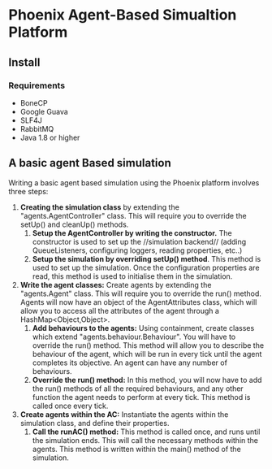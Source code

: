 # Phoenix Agent-Based Simualtion Platform

## Install

### Requirements
* BoneCP
* Google Guava
* SLF4J
* RabbitMQ
* Java 1.8 or higher

## A basic agent Based simulation
Writing a basic agent based simulation using the Phoenix platform involves three steps:
1. __Creating the simulation class__ by extending the "agents.AgentController" class. This will require you to override the setUp() and cleanUp() methods.
    1. __Setup the AgentController by writing the constructor.__ The constructor is used to set up the //simulation backend// (adding QueueListeners, configuring loggers, reading properties, etc..)
    2. __Setup the simulation by overriding setUp() method__. This method is used to set up the simulation. Once the configuration properties are read, this method is used to initialise them in the simulation.
2. __Write the agent classes:__ Create agents by extending the "agents.Agent" class. This will require you to override the run() method. Agents will now have an object of the AgentAttributes class, which will allow you to access all the attributes of the agent through a HashMap\<Object,Object\>.
    1. __Add behaviours to the agents:__ Using containment, create classes which extend "agents.behaviour.Behaviour". You will have to override the run() method. This method will allow you to describe the behaviour of the agent, which will be run in every tick until the agent completes its objective. An agent can have any number of behaviours.
    2. __Override the run() method:__ In this method, you will now have to add the run() methods of all the required behaviours, and any other function the agent needs to perform at every tick. This method is called once every tick.
3. __Create agents within the AC:__ Instantiate the agents within the simulation class, and define their properties.
    1. __Call the runAC() method:__ This method is called once, and runs until the simulation ends. This will call the necessary methods within the agents. This method is written within the main() method of the simulation.
